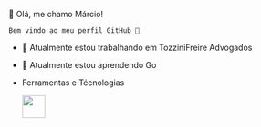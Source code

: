  👋 Olá, me chamo Márcio!

    Bem vindo ao meu perfil GitHub 👋

- 🔭 Atualmente estou trabalhando em TozziniFreire Advogados
- 🌱 Atualmente estou aprendendo Go 
- Ferramentas e Técnologias
  
  <img src="https://cdn.jsdelivr.net/gh/devicons/devicon/icons/git/git-original.svg" width="40" height="40"/>
